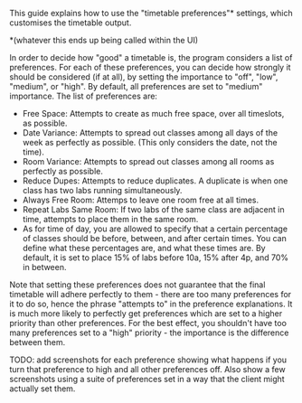 This guide explains how to use the "timetable preferences"* settings, which customises the timetable output.

*(whatever this ends up being called within the UI)

In order to decide how "good" a timetable is, the program considers a list of preferences. For each of these preferences, you can decide how strongly it should be considered (if at all), by setting the importance to "off", "low", "medium", or "high". By default, all preferences are set to "medium" importance.
The list of preferences are:
- Free Space: Attempts to create as much free space, over all timeslots, as possible.
- Date Variance: Attempts to spread out classes among all days of the week as perfectly as possible. (This only considers the date, not the time).
- Room Variance: Attempts to spread out classes among all rooms as perfectly as possible.
- Reduce Dupes: Attempts to reduce duplicates. A duplicate is when one class has two labs running simultaneously.
- Always Free Room: Attemps to leave one room free at all times.
- Repeat Labs Same Room: If two labs of the same class are adjacent in time, attempts to place them in the same room.
- As for time of day, you are allowed to specify that a certain percentage of classes should be before, between, and after certain times. You can define what these percentages are, and what these times are. By default, it is set to place 15% of labs before 10a, 15% after 4p, and 70% in between.

Note that setting these preferences does not guarantee that the final timetable will adhere perfectly to them - there are too many preferences for it to do so, hence the phrase "attempts to" in the preference explanations. It is much more likely to perfectly get preferences which are set to a higher priority than other preferences. For the best effect, you shouldn't have too many preferences set to a "high" priority - the importance is the difference between them.

TODO: add screenshots for each preference showing what happens if you turn that preference to high and all other preferences off. Also show a few screenshots using a suite of preferences set in a way that the client might actually set them.
